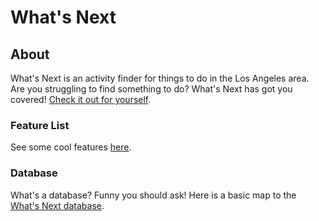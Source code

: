 # What's Next

## About

What's Next is an activity finder for things to do in the Los Angeles area. Are you struggling to find something to do? What's Next has got you covered!
[Check it out for yourself](https://whats-next-react-express-solo.herokuapp.com).

### Feature List
See some cool features [here](https://github.com/tannerhladek/whats-next-react-express-sequelize-solo-project/wiki/What's-Next---Feature-List).

### Database

What's a database? Funny you should ask! Here is a basic map to the [What's Next database](https://github.com/tannerhladek/whats-next-react-express-sequelize-solo-project/wiki/Database-Schema).
